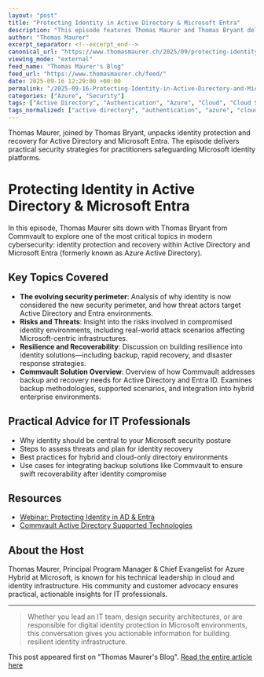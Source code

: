 ```yaml
---
layout: "post"
title: "Protecting Identity in Active Directory & Microsoft Entra"
description: "This episode features Thomas Maurer and Thomas Bryant delving into the technical challenges of identity protection and recovery in modern hybrid environments. The discussion focuses on securing and recovering Active Directory and Microsoft Entra (Entra ID), examining threats, resilience, and solutions for identity infrastructure—essential knowledge for IT leaders and practitioners responsible for Microsoft-centric security architectures."
author: "Thomas Maurer"
excerpt_separator: <!--excerpt_end-->
canonical_url: "https://www.thomasmaurer.ch/2025/09/protecting-identity-in-active-directory-microsoft-entra/"
viewing_mode: "external"
feed_name: "Thomas Maurer's Blog"
feed_url: "https://www.thomasmaurer.ch/feed/"
date: 2025-09-16 12:29:00 +00:00
permalink: "/2025-09-16-Protecting-Identity-in-Active-Directory-and-Microsoft-Entra.html"
categories: ["Azure", "Security"]
tags: ["Active Directory", "Authentication", "Azure", "Cloud", "Cloud Security", "Commvault", "Cybersecurity", "Directory Services", "Entra", "Identity Management", "Identity Protection", "Identity Recovery", "IT Security", "Microsoft", "Microsoft Azure", "Microsoft Entra ID", "Podcast", "Posts", "Resilience", "Security", "Security Architecture", "Windows Server", "Zero Trust"]
tags_normalized: ["active directory", "authentication", "azure", "cloud", "cloud security", "commvault", "cybersecurity", "directory services", "entra", "identity management", "identity protection", "identity recovery", "it security", "microsoft", "microsoft azure", "microsoft entra id", "podcast", "posts", "resilience", "security", "security architecture", "windows server", "zero trust"]
---
```


Thomas Maurer, joined by Thomas Bryant, unpacks identity protection and recovery for Active Directory and Microsoft Entra. The episode delivers practical security strategies for practitioners safeguarding Microsoft identity platforms.<!--excerpt_end-->

# Protecting Identity in Active Directory & Microsoft Entra

In this episode, Thomas Maurer sits down with Thomas Bryant from Commvault to explore one of the most critical topics in modern cybersecurity: identity protection and recovery within Active Directory and Microsoft Entra (formerly known as Azure Active Directory).

## Key Topics Covered

- **The evolving security perimeter**: Analysis of why identity is now considered the new security perimeter, and how threat actors target Active Directory and Entra environments.
- **Risks and Threats**: Insight into the risks involved in compromised identity environments, including real-world attack scenarios affecting Microsoft-centric infrastructures.
- **Resilience and Recoverability**: Discussion on building resilience into identity solutions—including backup, rapid recovery, and disaster response strategies.
- **Commvault Solution Overview**: Overview of how Commvault addresses backup and recovery needs for Active Directory and Entra ID. Examines backup methodologies, supported scenarios, and integration into hybrid enterprise environments.

## Practical Advice for IT Professionals

- Why identity should be central to your Microsoft security posture
- Steps to assess threats and plan for identity recovery
- Best practices for hybrid and cloud-only directory environments
- Use cases for integrating backup solutions like Commvault to ensure swift recoverability after identity compromise

## Resources

- [Webinar: Protecting Identity in AD & Entra](https://bit.ly/4l5baQH)
- [Commvault Active Directory Supported Technologies](https://www.commvault.com/supported-technologies/active-directory)

## About the Host

Thomas Maurer, Principal Program Manager & Chief Evangelist for Azure Hybrid at Microsoft, is known for his technical leadership in cloud and identity infrastructure. His community and customer advocacy ensures practical, actionable insights for IT professionals.

---

> Whether you lead an IT team, design security architectures, or are responsible for digital identity protection in Microsoft environments, this conversation gives you actionable information for building resilient identity infrastructure.

This post appeared first on "Thomas Maurer's Blog". [Read the entire article here](https://www.thomasmaurer.ch/2025/09/protecting-identity-in-active-directory-microsoft-entra/)
